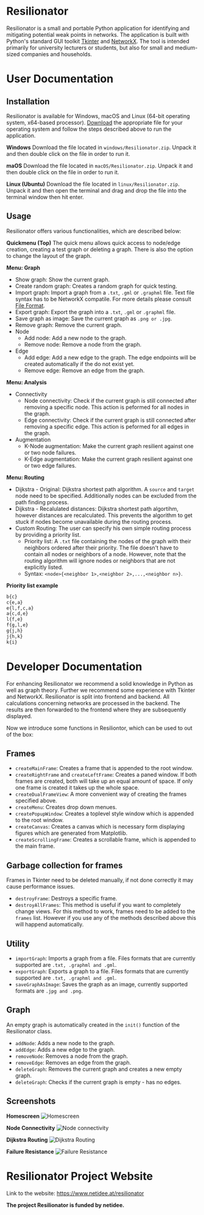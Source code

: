 # Resilionator
Resilionator is a small and portable Python application for identifying and mitigating potential weak points in networks. The application is built with Python's standard GUI toolkit [Tkinter](https://docs.python.org/3/library/tkinter.html) and [NetworkX](https://networkx.org/). The tool is intended primarily for university lecturers or students, but also for small and medium-sized companies and households.

# User Documentation

## Installation
Resilionator is available for Windows, macOS and Linux (64-bit operating system, x64-based processor). [Download](https://ucloud.univie.ac.at/index.php/s/JfBASDl7sSR3WdM) the appropriate file for your operating system and follow the steps described above to run the application. 

**Windows**
Download the file located in ```windows/Resilionator.zip```. Unpack it and then double click on the file in order to run it.

**maOS**
Download the file located in ```macOS/Resilionator.zip```. Unpack it and then double click on the file in order to run it.

**Linux (Ubuntu)**
Download the file located in ```linux/Resilionator.zip```. Unpack it and then open the terminal and drag and drop the file into the terminal window then hit enter.


## Usage
Resilionator offers various functionalities, which are described below:

**Quickmenu (Top)**
The quick menu allows quick access to node/edge creation, creating a test graph or deleting a graph. There is also the option to change the layout of the graph.

**Menu: Graph**
- Show graph: Show the current graph.
- Create random graph: Creates a random graph for quick testing.
- Import graph: Import a graph from a ```.txt```, ```.gml``` or ```.graphml``` file. Text file syntax has to be NetworkX compatile. For more details please consult  [File Format](https://networkx.org/documentation/stable/reference/readwrite/edgelist.html#format).
- Export graph: Export the graph into a ```.txt```, ```.gml``` or ```.graphml``` file.  
- Save graph as image: Save the current graph as ```.png or .jpg```.
- Remove graph: Remove the current graph.
- Node
  - Add node: Add a new node to the graph.
  - Remove node: Remove a node from the graph. 
- Edge
  - Add edge: Add a new edge to the graph. The edge endpoints will be created automatically if the do not exist yet.
  - Remove edge: Remove an edge from the graph.

**Menu: Analysis**
- Connectivity
  - Node connectivity: Check if the current graph is still connected after removing a specific node. This action is peformed for all nodes in the graph. 
  - Edge connectivity: Check if the current graph is still connected after removing a specific edge. This action is peformed for all edges in the graph.
- Augmentation
  - K-Node augmentation: Make the current graph resilient against one or two node failures.
  - K-Edge augmentation: Make the current graph resilient against one or two edge failures.

**Menu: Routing**
- Dijkstra - Original: Dijkstra shortest path algorithm. A ```source``` and ```target``` node need to be specified. Additionally nodes can be excluded from the path finding process. 
- Dijkstra - Recalulated distances: Dijkstra shortest path algortihm, however distances are recalculated. This prevents the algorithm to get stuck if nodes become unavailable during the routing process.
- Custom Routing: The user can specify his own simple routing process by providing a priority list. 
  - Priority list: A  ```.txt``` file containing the nodes of the graph with their neighbors ordered after their priority. The file doesn't have to contain all nodes or neighbors of a node. However, note that the routing algorithm will ignore nodes or neighbors that are not explicitly listed.
  - Syntax:  ```<node>{<neighbor 1>,<neighbor 2>,...,<neighbor n>}```. 

**Priority list example**
```python
b{c}
c{e,a}
e{l,f,c,a}
a{c,d,e}
l{f,e}
f{g,l,e}
g{j,h}
j{h,k}
k{i}
```

# Developer Documentation

For enhancing Resilionator we recommend a solid knowledge in Python as well as graph theory. Further we recommend some experience with Tkinter and NetworkX.
Resilionator is split into frontend and backend. All calculations concerning networks are processed in the backend. The results are then forwarded to the frontend where they are subsequently displayed. 

Now we introduce some functions in Resiliontor, which can be used to out of the box:

## Frames 

- ```createMainFrame```: Creates a frame that is appended to the root window.
- ```createRightFrame``` and ```createLeftFrame```: Creates a paned window. If both frames are created, both will take up an equal amount of space. If only one frame is created it takes up the whole space.
- ```createDualFrameView```: A more convenient way of creating the frames specified above.
- ```createMenu```: Creates drop down menues. 
- ```createPopupWindow```: Creates a toplevel style window which is appended to the root window. 
- ```createCanvas```: Creates a canvas which is necessary form displaying figures which are generated from Matplotlib.
- ```createScrollingFrame```: Creates a scrollable frame, which is appended to the main frame. 

## Garbage collection for frames

Frames in Tkinter need to be deleted manually, if not done correctly it may cause performance issues.

- ```destroyFrame```: Destroys a specific frame. 
- ```destroyAllFrames```: This method is useful if you want to completely change views. For this method to work, frames need to be added to the ```frames``` list. However if you use any of the methods described above this will happend automatically. 

## Utility

- ```importGraph```: Imports a graph from a file. Files formats that are currently supported are ```.txt, .graphml and .gml```. 
- ```exportGraph```: Exports a graph to a file. Files formats that are currently supported are ```.txt, .graphml and .gml```. 
- ```saveGraphAsImage```: Saves the graph as an image, currently supported formats are ```.jpg and .png```. 

## Graph

An empty graph is automatically created in the ```init()``` function of the Resilionator class.

- ```addNode```: Adds a new node to the graph.
- ```addEdge```: Adds a new edge to the graph.
- ```removeNode```: Removes a node from the graph. 
- ```removeEdge```: Removes an edge from the graph. 
- ```deleteGraph```: Removes the current graph and creates a new empty graph.
- ```deleteGraph```: Checks if the current graph is empty - has no edges.

## Screenshots

**Homescreen**
![Homescreen](/screenshots/home.png?raw=true "Homescreen")

**Node Connectivity**
![Node connectivity](/screenshots/node_con.png?raw=true "Node connectivity")

**Dijkstra Routing**
![Dijkstra Routing](/screenshots/routing.png?raw=true "Dijkstra Routing")

**Failure Resistance**
![Failure Resistance](/screenshots/resistance.png?raw=true "Failure Resistance")

# Resilionator Project Website

Link to the website: https://www.netidee.at/resilionator

**The project Resilionator is funded by netidee.**

